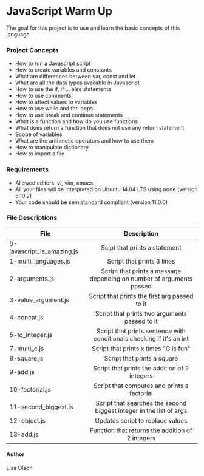 # JavaScript Warm Up
The goal for this project is to use and learn the basic concepts of this language

### Project Concepts
- How to run a Javascript script
- How to create variables and constants
- What are differences between var, const and let
- What are all the data types available in Javascript
- How to use the if, if ... else statements
- How to use comments
- How to affect values to variables
- How to use while and for loops
- How to use break and continue statements
- What is a function and how do you use functions
- What does return a function that does not use any return statement
- Scope of variables
- What are the arithmetic operators and how to use them
- How to manipulate dictionary
- How to import a file

### Requirements
- Allowed editors: vi, vim, emacs
- All your files will be interpreted on Ubuntu 14.04 LTS using node (version 6.10.2)
- Your code should be semistandard compliant (version 11.0.0)

### File Descriptions
| File | Description |
| ------------- |:-------------:|
| 0-javascript_is_amazing.js | Scipt that prints a statement |
| 1-multi_languages.js | Script that prints 3 lines |
| 2-arguments.js | Script that prints a message depending on number of arguments passed |
| 3-value_argument.js | Script that prints the first arg passed to it | 
| 4-concat.js | Script that prints two arguments passed to it |
| 5-to_integer.js | Script that prints sentence with conditionals checking if it's an int | 6-multi_languages_loop.js | Script that prints 3 lines using a loop |
| 7-multi_c.js | Script that prints x times "C is fun" |
| 8-square.js | Script that prints a square |
| 9-add.js | Script that prints the addition of 2 integers |
| 10-factorial.js | Script that computes and prints a factorial |
| 11-second_biggest.js | Script that searches the second biggest integer in the list of args |
| 12-object.js | Updates script to replace values |
| 13-add.js | Function that returns the addition of 2 integers |

#### Author
Lisa Olson
